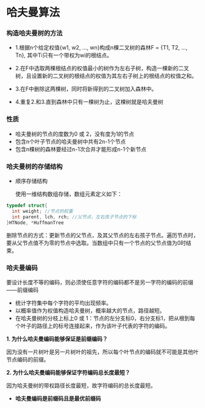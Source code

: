 # 哈夫曼算法

### 构造哈夫曼树的方法

* 1.根据n个给定权值{w1, w2, ..., wn}构成n棵二叉树的森林F = {T1, T2, ..., Tn}, 其中Ti只有一个带权为wi的根结点。
* 2.在F中选取两棵根结点的权值最小的树作为左右子树，构造一棵新的二叉树，且设置新的二叉树的根结点的权值为其左右子树上的根结点的权值之和。

* 3.在F中删除这两棵树，同时将新得到的二叉树加入森林中。

* 4.重复2.和3.直到森林中只有一棵树为止，这棵树就是哈夫曼树

### 性质

* 哈夫曼树的节点的度数为0 或 2，没有度为1的节点
* 包含n个叶子节点的哈夫曼树中共有2n-1个节点
* 包含n棵树的森林要经过n-1次合并才能形成n-1个新节点

### 哈夫曼树的存储结构

* 顺序存储结构

  使用一维结构数组存储，数组元素定义如下：

```c
typedef struct{
  int weight; //节点的权重
  int parent, lch, rch; //父节点，左右孩子节点的下标
}HTNode, *HuffmanTree
```

​		删除节点的方式：更新节点的父节点，及其父节点的左右孩子节点。遍历节点时，要从父节点值不为零的节点中选取。当数组中只有一个节点的父节点值为0时结束。
### 哈夫曼编码

要设计长度不等的编码，则必须使任意字符的编码都不是另一字符的编码的前缀——前缀编码

* 统计字符集中每个字符的平均出现频率。
* 以概率值作为权值构造哈夫曼树，概率越大的节点，路径越短。
* 在哈夫曼树的分枝上标上0 或 1：节点的左分支标0，右分支标1，把从根到每个叶子的路径上的标号连接起来，作为该叶子代表的字符的编码。

**1. 为什么哈夫曼编码能够保证是前缀编码？**

因为没有一片树叶是另一片树叶的祖先，所以每个叶节点的编码就不可能是其他叶节点编码的前缀。

**2. 为什么哈夫曼编码能够保证字符编码总长度最短？**

因为哈夫曼树的带权路径长度最短，故字符编码的总长度最短。

* **哈夫曼编码是前缀码且是最优前缀码**
